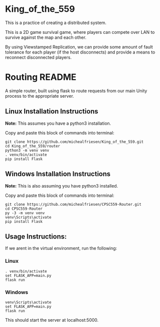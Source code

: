 # King_of_the_559
This is a practice of creating a distributed system.

This is a 2D game survival game, where players can compete over LAN to survive against the map and each other. 

By using Viewstamped Replication, we can provide some amount of fault tolerance for each player (if the host disconnects) and provide a means to reconnect disconnected players.



# Routing README
A simple router, built using flask to route requests from our main Unity process to the appropriate server.

## Linux Installation Instructions
**Note:** This assumes you have a python3 installation.

Copy and paste this block of commands into terminal:
```
git clone https://github.com/michealfriesen/King_of_the_559.git
cd King_of_the_559/router
python3 -m venv venv
. venv/bin/activate
pip install Flask
```

## Windows Installation Instructions
**Note:** This is also assuming you have python3 installed.

Copy and paste this block of commands into terminal:
```
git clone https://github.com/michealfriesen/CPSC559-Router.git
cd CPSC559-Router
py -3 -m venv venv
venv\Scripts\activate
pip install Flask
```


## Usage Instructions:
If we arent in the virtual environment, run the following:

### Linux
```
. venv/bin/activate
set FLASK_APP=main.py
flask run
```

### Windows
```
venv\Scripts\activate
set FLASK_APP=main.py
flask run
```

This should start the server at localhost:5000.
